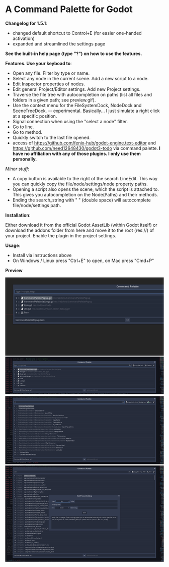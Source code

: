 # A Command Palette for Godot

**Changelog for 1.5.1**:

- changed default shortcut to Control+E (for easier one-handed activation)
- expanded and streamlined the settings page 

**See the built-in help page (type "?") on how to use the features.**


**Features. Use your keyboad to**:

- Open any file. Filter by type or name. 
- Select any node in the current scene. Add a new script to a node.
- Edit Inspector properties of nodes.
- Edit general Project/Editor settings. Add new Project settings.
- Traverse the file tree with autocompletion on paths (list all files and folders in a given path; see preview.gif).
- Use the context menu for the FileSystemDock, NodeDock and SceneTreeDock. -- experimental. Basically... I just simulate a right click at a specific position.
- Signal connection when using the "select a node" filter.
- Go to line.
- Go to method.
- Quickly switch to the last file opened.
- access of https://github.com/fenix-hub/godot-engine.text-editor and https://github.com/need12648430/godot3-todo via command palette. **I have no affiliation with any of those plugins. I only use them personally.**


*Minor stuff*:

- A copy button is available to the right of the search LineEdit. This way you can quickly copy the file/node/settings/node property paths.
- Opening a script also opens the scene, which the script is attached to. This gives you autocompletion on the Node(Paths) and their methods.
- Ending the search_string with "  " (double space) will autocomplete file/node/settings path.


**Installation**:

Either download it from the official Godot AssetLib (within Godot itself) or download the addons folder from here and move it to the root (res://) of your project. Enable the plugin in the project settings.

**Usage**:

* Install via instructions above
* On Windows / Linux press "Ctrl+E" to open, on Mac press "Cmd+P"

**Preview**

![Preview2](preview2.gif)
![Preview](preview.png)
